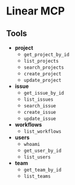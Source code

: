 # Linear MCP

## Tools

- **project**
  - `get_project_by_id`
  - `list_projects`
  - `search_projects`
  - `create_project`
  - `update_project`
- **issue**
  - `get_issue_by_id`
  - `list_issues`
  - `search_issue`
  - `create_issue`
  - `update_issue`
- **workflows**
  - `list_workflows`
- **users**
  - `whoami`
  - `get_user_by_id`
  - `list_users`
- **team**
  - `get_team_by_id`
  - `list_teams`
